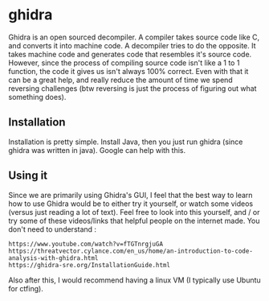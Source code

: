 # ghidra

Ghidra is an open sourced decompiler. A compiler takes source code like C, and converts it into machine code. A decompiler tries to do the opposite. It takes machine code and generates code that resembles it's source code. However, since the process of compiling source code isn't like a 1 to 1 function, the code it gives us isn't always 100% correct. Even with that it can be a great help, and really reduce the amount of time we spend reversing challenges (btw reversing is just the process of figuring out what something does).

## Installation

Installation is pretty simple. Install Java, then you just run ghidra (since ghidra was written in java). Google can help with this.

## Using it

Since we are primarily using Ghidra's GUI, I feel that the best way to learn how to use Ghidra would be to either try it yourself, or watch some videos (versus just reading a lot of text). Feel free to look into this yourself, and / or try some of these videos/links that helpful people on the internet made. You don't need to understand :

```
https://www.youtube.com/watch?v=fTGTnrgjuGA
https://threatvector.cylance.com/en_us/home/an-introduction-to-code-analysis-with-ghidra.html
https://ghidra-sre.org/InstallationGuide.html
```

Also after this, I would recommend having a linux VM (I typically use Ubuntu for ctfing).
